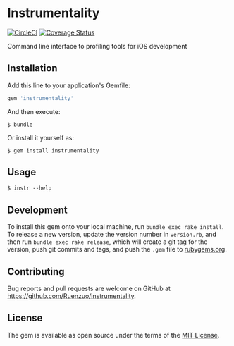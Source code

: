 # Instrumentality

[![CircleCI](https://circleci.com/gh/Ruenzuo/instrumentality.svg?style=svg&circle-token=71523995bd17c73c1ce365df507d24cb0bc1e3c4)](https://circleci.com/gh/Ruenzuo/instrumentality)
[![Coverage Status](https://coveralls.io/repos/github/Ruenzuo/instrumentality/badge.svg?branch=add_coveralls)](https://coveralls.io/github/Ruenzuo/instrumentality?branch=add_coveralls)

Command line interface to profiling tools for iOS development

## Installation

Add this line to your application's Gemfile:

```ruby
gem 'instrumentality'
```

And then execute:

    $ bundle

Or install it yourself as:

    $ gem install instrumentality

## Usage

    $ instr --help

## Development

To install this gem onto your local machine, run `bundle exec rake install`. To release a new version, update the version number in `version.rb`, and then run `bundle exec rake release`, which will create a git tag for the version, push git commits and tags, and push the `.gem` file to [rubygems.org](https://rubygems.org).

## Contributing

Bug reports and pull requests are welcome on GitHub at https://github.com/Ruenzuo/instrumentality.

## License

The gem is available as open source under the terms of the [MIT License](http://opensource.org/licenses/MIT).
